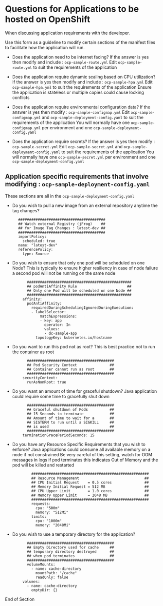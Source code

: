 # Questions for Applications to be hosted on OpenShift

When discussing application requirements with the developer.

Use this form as a guideline to modify certain sections of the manifest files to facilitate how the application will run.


* Does the application need to be internet facing?
If the answer is yes then modify and include : `ocp-sample-route.yml`
Edit  `ocp-sample-route.yml` to suit the requirements of the application

* Does the application require dynamic scaling based on CPU utilization?
If the answer is yes then modify and include : `ocp-sample-hpa.yml`
Edit `ocp-sample-hpa.yml` to suit the requirements of the application
Ensure the application is stateless or multiple copies could cause locking conflicts

* Does the application require environmental configuration data?
If the answer is yes then modify : `ocp-sample-configmap.yml`
Edit `ocp-sample-configmap.yml` and `ocp-sample-deployment-config.yaml` to suit the requirements of the application
You will normally have one `ocp-sample-configmap.yml` per environment and one `ocp-sample-deployment-config.yaml`

* Does the application require secrets?
If the answer is yes then modify : `ocp-sample-secret.yml`
Edit `ocp-sample-secret.yml` and `ocp-sample-deployment-config.yaml` to suit the requirements of the application
You will normally have one `ocp-sample-secret.yml` per environment and one `ocp-sample-deployment-config.yaml`

## Application specific requirements that involve modifying : `ocp-sample-deployment-config.yaml`
These sections are all in the `ocp-sample-deployment-config.yaml`

* Do you wish to pull a new image from an external repository anytime the tag changes?
```
      ########################################
      ## Watch external Registry (jFrog)    ##
      ## for Image Tag Changes : latest-dev ##
      ########################################
      importPolicy:
        scheduled: true
      name: "latest-dev"
      referencePolicy:
        type: Source
```

* Do you wish to ensure that only one pod will be scheduled on one Node?
This is typically to ensure higher resiliency in case of node failure a second pod will not be running on the same node
```
          ################################################
          ## podAntiAffinity Rule                       ##
          ## Only one Pod will be scheduled on one Node ##
          ################################################
        affinity:
          podAntiAffinity:
            requiredDuringSchedulingIgnoredDuringExecution:
            - labelSelector:
                matchExpressions:
                - key: app
                  operator: In
                  values:
                  - dc-sample-app
              topologyKey: kubernetes.io/hostname
```

* Do you want to run this pod not as root?
This is best practice not to run the container as root
```
          ########################################
          ## Pod Security Context               ##
          ## Container cannot run as root       ##
          ########################################
        securityContext:
          runAsNonRoot: true
```

* Do you want an amount of time for graceful shutdown?
Java application could require some time to gracefully shut down
```
          ########################################
          ## Graceful shutdown of Pods          ##
          ## 15 Seconds to terminate            ##
          ## Amount of time to wait for a       ##
          ## SIGTERM to run until a SIGKILL     ##
          ## is used                            ##
          ########################################
        terminationGracePeriodSeconds: 15
```

* Do you have any Resource Specific Requirements that you wish to enforce?
Java applications could consume all available memory on a node if not constrained
Be very careful of this setting, watch for OOM messages in logs if pod terminates this indicates Out of Memory and the pod will be killed and restarted
```
            ######################################################
            ## Resource Management                              ##
            ## CPU Initial Request    = 0.5 cores               ##
            ## Memory Initial Request = 512 MB                  ##
            ## CPU Upper Limit        = 1.0 cores               ##
            ## Memory Upper Limit     = 2048 MB                 ##
            ######################################################
            requests:
              cpu: "500m"
              memory: "512Mi"
            limits:
              cpu: "1000m"
              memory: "2048Mi"
```

* Do you wish to use a temporary directory for the application?
```
          ########################################
          ## Empty Directory used for cache     ##
          ## temporary directory destroyed      ##
          ## when pod terminates                ##
          ########################################
          volumeMounts:
            - name: cache-directory
              mountPath: "/cache"
              readOnly: false
        volumes:
          - name: cache-directory
            emptyDir: {}
```

End of Section

